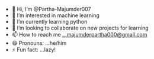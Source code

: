 - 👋 Hi, I’m @Partha-Majumder007
- 👀 I’m interested in machine learning
- 🌱 I’m currently learning python
- 💞️ I’m looking to collaborate on new projects for learning
- 📫 How to reach me ...majumderpartha000@gmail.com
- 😄 Pronouns: ...he/him
- ⚡ Fun fact: ...lazy!

<!---
Partha-Majumder007/Partha-Majumder007 is a ✨ special ✨ repository because its `README.md` (this file) appears on your GitHub profile.
You can click the Preview link to take a look at your changes.
--->
